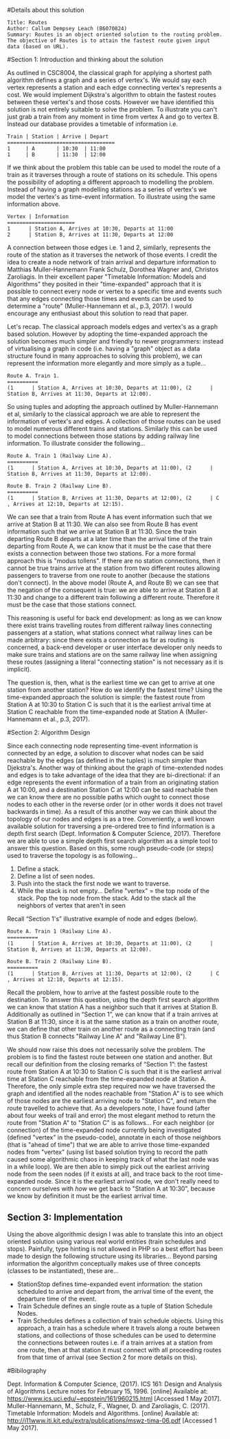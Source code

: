 #Details about this solution

```
Title: Routes
Author: Callum Dempsey Leach (B6070824)
Summary: Routes is an object oriented solution to the routing problem. The objective of Routes is to attain the fastest route given input data (based on URL).
```

#Section 1: Introduction and thinking about the solution

As outlined in CSC8004, the classical graph for applying a shortest path algorithm defines a graph and a series of vertex's. We would say each vertex represents a station and each edge connecting vertex's represents a cost. We would implement Dijkstra's algorithm to obtain the fastest routes between these vertex's and those costs. However we have identified this solution is not entirely suitable to solve the problem. To illustrate you can't just grab a train from any moment in time from vertex A and go to vertex B.
Instead our database provides a timetable of information i.e.

```
Train | Station | Arrive | Depart 
===================================
1     | A       | 10:30  | 11:00
1     | B       | 11:30  | 12:00
```

If we think about the problem this table can be used to model the route of a train as it traverses through a route of stations on its schedule. This opens the possibility of adopting a different approach to modelling the problem. Instead of having a graph modelling stations as a series of vertex's we model the vertex's as time-event information. To illustrate using the same information above.

```
Vertex | Information
======================
1      | Station A, Arrives at 10:30, Departs at 11:00
2      | Station B, Arrives at 11:30, Departs at 12:00
```

A connection between those edges i.e. 1 and 2, similarly, represents the route of the station as it traverses the network of those events. I credit the idea to create a node network of train arrival and departure information to Matthias Muller-Hannemann Frank Schulz, Dorothea Wagner and, Christos Zaroliagis. In their excellent paper "Timetable Information: Models and Algorithms" they  posited in their "time-expanded" approach that it is possible to connect every node or vertex to a specific time and events such that any edges connecting those times and events can be used to determine a "route" (Muller-Hannemann et al., p.3, 2017). I would encourage any enthusiast about this solution to read that paper.

Let's recap. The classical approach models edges and vertex's as a graph based solution. However by adopting the time-expanded approach the solution becomes much simpler and friendly to newer programmers: instead of virtualising a graph in code (i.e. having a "graph" object as a data structure found in many approaches to solving this problem), we can represent the information more elegantly and more simply as a tuple...

```
Route A. Train 1.
==========
(1      | Station A, Arrives at 10:30, Departs at 11:00), (2      | Station B, Arrives at 11:30, Departs at 12:00).
```

So using tuples and adopting the approach outlined by Muller-Hannemann et al, similarly to the classical approach we are able to represent the information of vertex's and edges. A collection of those routes can be used to model numerous different trains and stations. Similarly this can be used to model connections between those stations by adding railway line information. To illustrate consider the following...

```
Route A. Train 1 (Railway Line A).
==========
(1      | Station A, Arrives at 10:30, Departs at 11:00), (2      | Station B, Arrives at 11:30, Departs at 12:00).

Route B. Train 2 (Railway Line B).
==========
(1      | Station B, Arrives at 11:30, Departs at 12:00), (2      | C , Arrives at 12:10, Departs at 12:15).
```

We can see that a train from Route A has event information such that we arrive at Station B at 11:30. We can also see from Route B has event information such that we arrive at Station B at 11:30. Since the train departing Route B departs at a later time than the arrival time of the train departing from Route A, we can know that it must be the case that there exists a connection between those two stations. For a more formal approach this is "modus tollens". If there are no station connections, then it cannot be true trains arrive at the station from two different routes allowing passengers to traverse from one route to another (because the stations don't connect). In the above model (Route A, and Route B) we can see that the negation of the consequent is true: we are able to arrive at Station B at 11:30 and change to a different train following a different route. Therefore it must be the case that those stations connect. 

This reasoning is useful for back end development: as long as we can know there exist trains travelling routes from different railway lines connecting passengers at a station, what stations connect what railway lines can be made arbitrary: since there exists a connection as far as routing is concerned, a back-end developer or user interface developer only needs to make sure trains and stations are on the same railway line when assigning these routes (assigning a literal "connecting station" is not necessary as it is implicit).    

The question is, then, what is the earliest time we can get to arrive at one station from another station? How do we identify the fastest time? Using the time-expanded approach the solution is simple: the fastest route from Station A at 10:30 to Station C is such that it is the earliest arrival time at Station C reachable from the time-expanded node at Station A (Muller-Hannemann et al., p.3, 2017). 

#Section 2: Algorithm Design

Since each connecting node representing time-event information is connected by an edge, a solution to discover what nodes can be said reachable by the edges (as defined in the tuples) is much simpler than Djekstra's. Another way of thinking about the graph of time-extended nodes and edges is to take advantage of the idea that they are bi-directional: if an edge represents the event information of a train from an originating station A at 10:00, and a destination Station C at 12:00 can be said reachable then we can know there are no possible paths which ought to connect those nodes to each other in the reverse order (or in other words it does not travel backwards in time). As a result of this another way we can think about the topology of our nodes and edges is as a tree. Conveniently, a well known available solution for traversing a pre-ordered tree to find information is a depth first search (Dept. Information & Computer Science, 2017). Therefore we are able to use a simple depth first search algorithm as a simple tool to answer this question. Based on this, some rough pseudo-code (or steps) used to traverse the topology is as following...

1. Define a stack.
2. Define a list of seen nodes.
3. Push into the stack the first node we want to traverse.
4. While the stack is not empty...
Define "vertex" = the top node of the stack.
Pop the top node from the stack.
Add to the stack all the neighbors of vertex that aren't in seen

Recall “Section 1's” illustrative example of node and edges (below). 

```
Route A. Train 1 (Railway Line A).
==========
(1      | Station A, Arrives at 10:30, Departs at 11:00), (2      | Station B, Arrives at 11:30, Departs at 12:00).

Route B. Train 2 (Railway Line B).
==========
(1      | Station B, Arrives at 11:30, Departs at 12:00), (2      | C , Arrives at 12:10, Departs at 12:15).
```

Recall the problem, how to arrive at the fastest possible route to the destination. To answer this question, using the depth first search algorithm we can know that station A has a neighbor such that it arrives at Station B. Additionally as outlined in “Section 1”, we can know that if a train arrives at Station B at 11:30, since it is at the same station as a train on another route, we can define that other train on another route as a connecting train (and thus Station B connects "Railway Line A" and "Railway Line B").

We should now raise this does not necessarily solve the problem. The problem is to find the fastest route between one station and another. But recall our definition from the closing remarks of “Section 1”: the fastest route from Station A at 10:30 to Station C is such that it is the earliest arrival time at Station C reachable from the time-expanded node at Station A. Therefore, the only simple extra step required now we have traversed the graph and identified all the nodes reachable from "Station A" is to see which of those nodes are the earliest arriving node to "Station C", and return the route travelled to achieve that. 
As a developers note, I have found (after about four weeks of trail and error) the most elegant method to return the route from "Station A" to "Station C" is as follows... For each neighbor (or connection) of the time-expanded node currently being investigated (defined "vertex" in the pseudo-code), annotate in each of those neighbors (that is "ahead of time") that we are able to arrive those time-expanded nodes from "vertex" (using list based solution trying to record the path caused some algorithmic chaos in keeping track of what the last node was in a while loop). We are then able to simply pick out the earliest arriving node from the seen nodes (if it exists at all), and trace back to the root time-expanded node. Since it is the earliest arrival node, we don't really need to concern ourselves with *how* we get back to "Station A at 10:30", because we know by definition it must be the earliest arrival time.
## Section 3: Implementation ##
Using the above algorithmic design I was able to translate this into an object oriented solution using various real world entities (train schedules and stops). Painfully, type hinting is not allowed in PHP so a best effort has been made to design the following structure using its libraries...
Beyond parsing information the algorithm conceptually makes use of three concepts (classes to be instantiated), these are...
- StationStop defines time-expanded event information: the station scheduled to arrive and depart from, the arrival time of the event, the departure time of the event.
- Train Schedule defines an single route as a tuple of Station Schedule Nodes.
- Train Schedules defines a collection of train schedule objects.
Using this approach, a train has a schedule where it travels along a route between stations, and collections of those schedules can be used to determine the connections between routes i.e. if a train arrives at a station from one route, then at that station it must connect with all proceeding routes from that time of arrival (see Section 2 for more details on this).

#Bibilography

Dept. Information & Computer Science, (2017). ICS 161: Design and Analysis of Algorithms Lecture notes for February 15, 1996. [online] Available at: https://www.ics.uci.edu/~eppstein/161/960215.html [Accessed 1 May 2017].
Muller-Hannemann, M., Schulz, F., Wagner, D. and Zaroliagis, C. (2017). Timetable Information: Models and Algorithms. [online] Available at: http://i11www.iti.kit.edu/extra/publications/mswz-tima-06.pdf [Accessed 1 May 2017].

